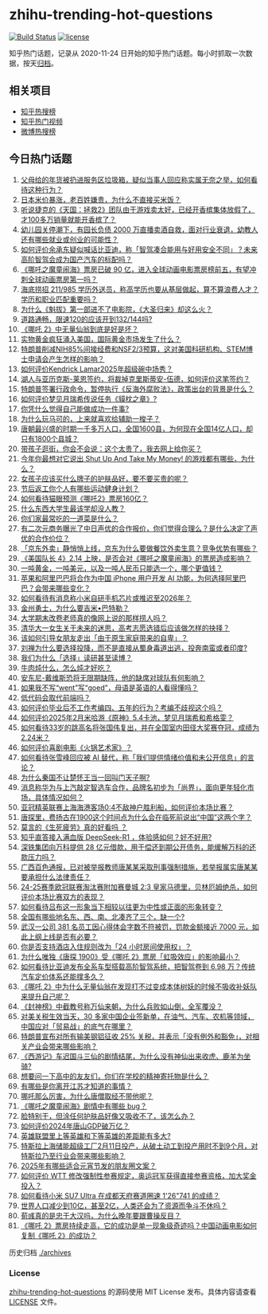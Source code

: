 # zhihu-trending-hot-questions

[![Build Status](https://github.com/justjavac/zhihu-trending-hot-questions/workflows/ci/badge.svg?branch=master)](https://github.com/justjavac/zhihu-trending-hot-questions/actions)
[![license](https://img.shields.io/github/license/justjavac/zhihu-trending-hot-questions)](https://github.com/justjavac/zhihu-trending-hot-questions/blob/master/LICENSE)

知乎热门话题，记录从 2020-11-24
日开始的知乎热门话题。每小时抓取一次数据，按天[归档](./archives)。

## 相关项目

- [知乎热搜榜](https://github.com/justjavac/zhihu-trending-top-search)
- [知乎热门视频](https://github.com/justjavac/zhihu-trending-hot-video)
- [微博热搜榜](https://github.com/justjavac/weibo-trending-hot-search)

## 今日热门话题

<!-- BEGIN -->
<!-- 最后更新时间 Wed Feb 12 2025 14:31:33 GMT+0800 (China Standard Time) -->

1. [父母给的年货被扔进服务区垃圾箱，疑似当事人回应称实属无奈之举，如何看待这种行为？](https://www.zhihu.com/question/11827129609)
1. [日本米价暴涨，老百姓嫌贵，为什么不直接买米饭？](https://www.zhihu.com/question/11807447630)
1. [听说捷克的《天国：拯救2》团队由于游戏卖太好，已经开香槟集体放假了，才100多万销量就能开香槟了？](https://www.zhihu.com/question/11923484259)
1. [幼儿园关停潮下，有园长负债 2000 万直播卖酒自救，面对行业衰退，幼教人还有哪些就业或创业的可能性？](https://www.zhihu.com/question/11727089442)
1. [如何评价余承东疑似喊话比亚迪，称「智驾凑合能用与好用安全不同」？未来高阶智驾会成为国产汽车的标配吗？](https://www.zhihu.com/question/11904160750)
1. [《哪吒之魔童闹海》票房已破 90 亿，进入全球动画电影票房榜前五，有望冲刺全球动画票房第一吗？](https://www.zhihu.com/question/11938309434)
1. [海底捞招 211/985 学历外送员，称高学历也要从基层做起，算不算浪费人才？学历和职业匹配重要吗？](https://www.zhihu.com/question/11988383363)
1. [为什么《魁拔》第一部进不了电影院，《大圣归来》却这么火？](https://www.zhihu.com/question/33043288)
1. [道路通畅，限速120的应该开到132/144吗?](https://www.zhihu.com/question/11863994451)
1. [《哪吒 2》中无量仙翁到底是好是坏？](https://www.zhihu.com/question/11766338153)
1. [实物黄金疯狂涌入美国，国际黄金市场发生了什么？](https://www.zhihu.com/question/11788535610)
1. [特朗普削减NIH85%间接经费和NSF2/3预算，这对美国科研机构、STEM博士申请会产生怎样的影响？](https://www.zhihu.com/question/11794491283)
1. [如何评价Kendrick Lamar2025年超级碗中场秀？](https://www.zhihu.com/question/11846948554)
1. [湖人与亚历克斯-莱恩签约，将裁掉克里斯蒂安-伍德，如何评价这笔签约？](https://www.zhihu.com/question/11977604735)
1. [特朗普签署行政命令，暂停执行《反海外腐败法》，政策出台的背景是什么？](https://www.zhihu.com/question/11887901298)
1. [如何评价梦见月瑞希传说任务《貘枕之章》?](https://www.zhihu.com/question/11992607297)
1. [你凭什么觉得自己能做成功一件事?](https://www.zhihu.com/question/11677844737)
1. [为什么玩马可的，上来就喜欢给辅助一梭子？](https://www.zhihu.com/question/10648997699)
1. [唐朝最兴盛的时期一千多万人口，全国1600县，为何现在全国14亿人口，却只有1800个县城？](https://www.zhihu.com/question/11204460564)
1. [带孩子逛街，你会不会说：这个太贵了，我去网上给你买？](https://www.zhihu.com/question/11699277300)
1. [今年你最想对它说出 Shut Up And Take My Money! 的游戏都有哪些，为什么？](https://www.zhihu.com/question/11815260954)
1. [女孩子应该买什么牌子的护肤品好，要不要买贵的呢？](https://www.zhihu.com/question/9058599483)
1. [节后返工你个人有哪些运动健身计划？](https://www.zhihu.com/question/11132958587)
1. [如何看待猫眼预测《哪吒2》票房160亿？](https://www.zhihu.com/question/11952902434)
1. [什么东西大学生最该学却没人教？](https://www.zhihu.com/question/11463857483)
1. [你们家最常吃的一道菜是什么？](https://www.zhihu.com/question/778180525)
1. [有二次元商务曝光了中日声优的合作报价，你们觉得合理么？是什么决定了声优的合作价位？](https://www.zhihu.com/question/11926288290)
1. [「京东外卖」静悄悄上线，京东为什么要做餐饮外卖生意？竞争优势有哪些？](https://www.zhihu.com/question/11511690178)
1. [《美国队长 4》2.14 上映，是否会对《哪吒之魔童闹海》的票房造成影响？](https://www.zhihu.com/question/11868012972)
1. [一吨黄金，一吨美元，以及一吨人民币只能选一个，哪个更值钱？](https://www.zhihu.com/question/650638373)
1. [苹果和阿里巴巴将合作为中国 iPhone 用户开发 AI 功能，为何选择阿里巴巴？会带来哪些变化？](https://www.zhihu.com/question/11951670294)
1. [如何看待有消息称小米自研手机芯片或推迟至2026年？](https://www.zhihu.com/question/11924485884)
1. [金州勇士，为什么要吉米•巴特勒？](https://www.zhihu.com/question/11610267064)
1. [大学期末改卷老师真的像网上说的那样捞人吗？](https://www.zhihu.com/question/11865906428)
1. [清华大一女生关于未来的迷思，高考志愿选错后应该做怎样的抉择？](https://www.zhihu.com/question/11863923850)
1. [该如何引导女朋友走出「由于原生家庭带来的自卑」？](https://www.zhihu.com/question/11783284567)
1. [刘禅为什么要选择投降，而不是直接从蜀身毒道出逃，投奔南蛮或者印度?](https://www.zhihu.com/question/11243491572)
1. [我们为什么「选择」读研甚至读博？](https://www.zhihu.com/question/1660352228)
1. [牛肉炖什么，怎么炖才好吃？](https://www.zhihu.com/question/9234247312)
1. [安东尼-戴维斯恐将无限期缺阵，他的缺席对球队有何影响？](https://www.zhihu.com/question/11795381274)
1. [如果我不写“went”写“goed”，母语是英语的人看得懂吗？](https://www.zhihu.com/question/9165562285)
1. [低代码会取代前端吗？](https://www.zhihu.com/question/11416004617)
1. [如何评价毕业后不工作考编四、五年的行为？考编不歧视这个吗？](https://www.zhihu.com/question/661148254)
1. [如何评价2025年2月米哈游《原神》5.4卡池，梦见月瑞希和希格雯？](https://www.zhihu.com/question/11890772157)
1. [如何看待33岁的跳高名将张国伟复出，并在全国室内田径大奖赛夺冠，成绩为2.24米？](https://www.zhihu.com/question/11799521864)
1. [如何评价喜剧电影《火锅艺术家》？](https://www.zhihu.com/question/8276576721)
1. [如何看待张雪峰回应被 AI 替代，称「我们提供情绪价值和未公开信息」的言论？](https://www.zhihu.com/question/11549808277)
1. [为什么秦国不让楚怀王当一回叫门天子啊?](https://www.zhihu.com/question/6388016038)
1. [消息称华为与上汽敲定智选车合作，品牌名初步为「尚界」，面向更年轻化市场，具体情况如何？](https://www.zhihu.com/question/11925795738)
1. [亚冠精英联赛上海海港客场0:4不敌神户胜利船，如何评价本场比赛？](https://www.zhihu.com/question/11940287460)
1. [唐探里，费扬古在1900这个时间点为什么会在临死前说出“中国”这两个字？](https://www.zhihu.com/question/11213578602)
1. [莫言的《生死疲劳》真的好看吗 ？](https://www.zhihu.com/question/3954431250)
1. [知乎直答接入满血版 DeepSeek-R1 ，体验感如何？好不好用?](https://www.zhihu.com/question/11891559945)
1. [深铁集团向万科提供 28 亿元借款，用于偿还到期公开债务，能缓解万科的还款压力吗？](https://www.zhihu.com/question/11866176070)
1. [广西百色通报，已对被举报教师唐某某采取刑事强制措施，若举报属实唐某某要承担什么法律责任？](https://www.zhihu.com/question/11956845441)
1. [24-25赛季欧冠联赛淘汰赛附加赛曼城 2:3 皇家马德里，贝林厄姆绝杀，如何评价本场比赛双方的表现？](https://www.zhihu.com/question/11970050537)
1. [如何看待吕布这一形象当下相较以往更为中性或正面的形象转变？](https://www.zhihu.com/question/655970713)
1. [全国有哪些地名东、西、南、北凑齐了三个，缺一个?](https://www.zhihu.com/question/4739323174)
1. [武汉一公司 381 名员工因心得体会字数不符被罚，罚款金额接近 7000 元，如此上纲上线是否有必要？](https://www.zhihu.com/question/11919460846)
1. [你是否支持酒店入住规则改为「24 小时房间使用权」？](https://www.zhihu.com/question/661942109)
1. [为什么唯独《唐探 1900》受《哪吒 2》票房「虹吸效应」的影响最小？](https://www.zhihu.com/question/11860018895)
1. [如何看待比亚迪发布全系车型搭载高阶智驾系统，把智驾卷到 6.98 万？传统汽车定价体系还能撑多久？](https://www.zhihu.com/question/11853881136)
1. [《哪吒 2》中为什么无量仙翁在发现打不过变成本体树妖的时候不吸收补妖队来提升自己呢？](https://www.zhihu.com/question/11788762094)
1. [《封神榜》中截教号称万仙来朝，为什么兵败如山倒，全军覆没？](https://www.zhihu.com/question/588837709)
1. [对美关税生效当天，30 多家中国企业签新单，在油气、汽车、农机等领域，中国应对「贸易战」的底气在哪里？](https://www.zhihu.com/question/11807155008)
1. [特朗普宣布对所有输美钢铝征收 25% 关税，并表示「没有例外和豁免」，对相关产业会带来哪些影响？](https://www.zhihu.com/question/11881309372)
1. [《西游记》车迟国斗三仙的剧情结尾，为什么没有神仙出来收虎、鹿羊为坐骑?](https://www.zhihu.com/question/11318395082)
1. [想要问一下高中的友友们，你们在学校的精神寄托物是什么？](https://www.zhihu.com/question/664215438)
1. [有哪些是你离开江苏才知道的事情？](https://www.zhihu.com/question/560570311)
1. [哪吒那么厉害，为什么唐僧取经不带他呢？](https://www.zhihu.com/question/11420643470)
1. [《哪吒之魔童闹海》剧情中有哪些 bug？](https://www.zhihu.com/question/11387061617)
1. [脸特别干，但涂任何护肤品好像又吸收不了，该怎么办？](https://www.zhihu.com/question/9931835251)
1. [如何评价2024年唐山GDP破万亿？](https://www.zhihu.com/question/10445059873)
1. [英雄联盟里上等英雄和下等英雄的差距能有多大?](https://www.zhihu.com/question/8092136493)
1. [特斯拉上海储能超级工厂2月11日投产，从破土动工到投产用时不到9个月，对特斯拉乃至行业会带来哪些影响？](https://www.zhihu.com/question/11886119630)
1. [2025年有哪些适合元宵节发的朋友圈文案？](https://www.zhihu.com/question/11260959380)
1. [如何评价 WTT 修改强制性参赛规定，奥运冠军获得直接参赛资格，加大奖金投入？](https://www.zhihu.com/question/11930271826)
1. [如何看待小米 SU7 Ultra 在成都天府赛道圈速 1'26"741 的成绩？](https://www.zhihu.com/question/11891324907)
1. [世界人口减少到10亿，甚至2亿，人类还会为了资源而争斗不休吗？](https://www.zhihu.com/question/11862777932)
1. [荀彧真的是忠于大汉吗，为什么晚年要跟曹操反目？](https://www.zhihu.com/question/666383930)
1. [《哪吒 2》票房持续走高，它的成功是单一现象级奇迹吗？中国动画电影如何复制《哪吒 2》的成功？](https://www.zhihu.com/question/11826833021)

<!-- END -->

历史归档 [./archives](./archives)

### License

[zhihu-trending-hot-questions](https://github.com/justjavac/zhihu-trending-hot-questions)
的源码使用 MIT License 发布。具体内容请查看 [LICENSE](./LICENSE) 文件。
